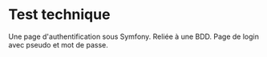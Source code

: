 # Test technique

Une page d'authentification sous Symfony. Reliée à une BDD. Page de login avec pseudo et mot de passe.
